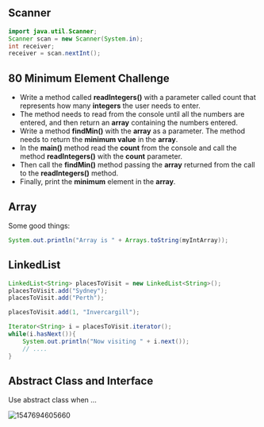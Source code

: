 ## Scanner

```java
import java.util.Scanner;
Scanner scan = new Scanner(System.in);
int receiver;
receiver = scan.nextInt();
```



## 80 Minimum Element Challenge

+ Write a method called **readIntegers()** with a parameter called count that represents how many **integers** the user needs to enter.
+ The method needs to read from the console until all the numbers are entered, and then return an **array** containing the numbers entered.
+ Write a method **findMin()** with the **array** as a parameter. The method needs to return the **minimum value** in the **array**.
+ In the **main()** method read the **count** from the console and call the method **readIntegers()** with the **count** parameter.
+ Then call the **findMin()** method passing the **array** returned from the call to the **readIntegers()** method.
+ Finally, print the **minimum** element in the **array**.



## Array

Some good things:

```java
System.out.println("Array is " + Arrays.toString(myIntArray));
```



## LinkedList

```java
LinkedList<String> placesToVisit = new LinkedList<String>();
placesToVisit.add("Sydney");
placesToVisit.add("Perth");

placesToVisit.add(1, "Invercargill");

Iterator<String> i = placesToVisit.iterator();
while(i.hasNext()){
    System.out.println("Now visiting " + i.next());
    // ....
}
```



## Abstract Class and Interface

Use abstract class when ...

![1547694605660](E:\Notebook\Java\1547694605660.png)















